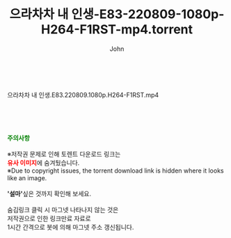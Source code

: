 ﻿---
layout: post
title:  "으라차차 내 인생-E83-220809-1080p-H264-F1RST-mp4.torrent"
author: John
categories: [ 드라마 ]
tags: [  ]
image:  
description: "으라차차 내 인생-E83-220809-1080p-H264-F1RST-mp4 torrent 정보 공유"
toc: true
toc_sticky: true
---

<br>
<div class="view-img">
<a class="view_image" href="http://torrentmobile61.com/bbs/view_image.php?fn=%2Fdata%2Ffile%2Fdrama%2F3735182707_IRhFqwf8_d73061ea77d94bfdf0d5e562a2b5016cbecafce3.jpg" target="_blank"><img alt="" class="img-tag" content="http://torrentmobile61.com/data/file/drama/3735182707_IRhFqwf8_d73061ea77d94bfdf0d5e562a2b5016cbecafce3.jpg" itemprop="image" src="http://torrentmobile61.com/data/file/drama/thumb-3735182707_IRhFqwf8_d73061ea77d94bfdf0d5e562a2b5016cbecafce3_835x2212.jpg"/></a></div><div class="view-content" itemprop="description">
<p>으라차차 내 인생.E83.220809.1080p.H264-F1RST.mp4<br/></p> </div>
    
<br><br><br>
<p data-ke-size="size16"><b><span style="color: green;">주의사항</span></b><br /><br />※저작권 문제로 인해 토렌트 다운로드 링크는<br /><b><span style="color: red;">유사 이미지</span></b>에 숨겨뒀습니다.<br />※Due to copyright issues, the torrent download link is hidden where it looks like an image.<br /><br /><b>'설마'</b>싶은 것까지 확인해 보세요.<br /><br />숨김링크 클릭 시 마그넷 나타나지 않는 것은<br />저작권으로 인한 링크만료 자료로<br />1시간 간격으로 봇에 의해 마그넷 주소 갱신됩니다.</p>
